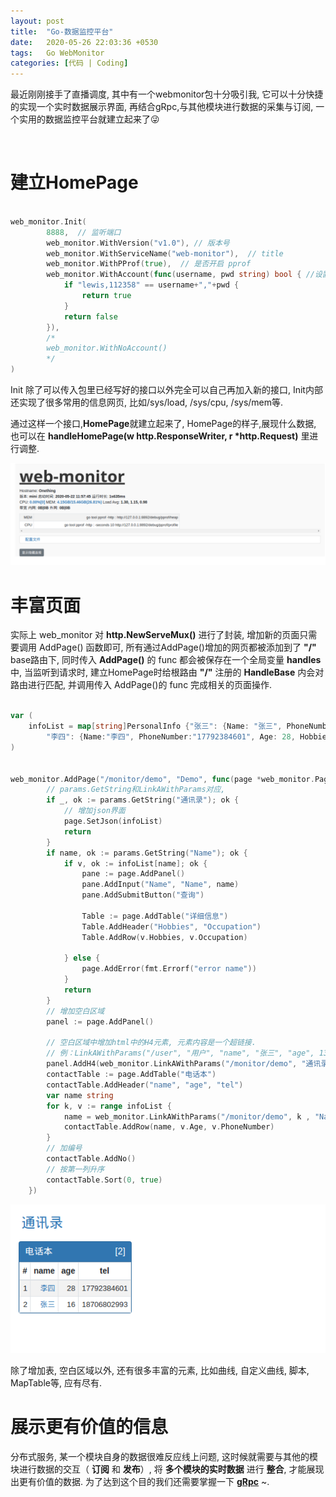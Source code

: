 ```yaml
---
layout: post
title:  "Go-数据监控平台"
date:   2020-05-26 22:03:36 +0530
tags:   Go WebMonitor
categories: [代码 | Coding]
---
```

最近刚刚接手了直播调度, 其中有一个webmonitor包十分吸引我, 它可以十分快捷的实现一个实时数据展示界面, 再结合gRpc,与其他模块进行数据的采集与订阅, 一个实用的数据监控平台就建立起来了:stuck_out_tongue_winking_eye:

&nbsp;
# 建立HomePage

```go

web_monitor.Init(
        8888,  // 监听端口
		web_monitor.WithVersion("v1.0"), // 版本号
 		web_monitor.WithServiceName("web-monitor"),  // title
        web_monitor.WithPProf(true),  // 是否开启 pprof
		web_monitor.WithAccount(func(username, pwd string) bool { //设置网页登录账号密码
			if "lewis,112358" == username+","+pwd {
				return true
			}
			return false
        }),
        /*
        web_monitor.WithNoAccount()
        */
)

```

Init 除了可以传入包里已经写好的接口以外完全可以自己再加入新的接口, Init内部还实现了很多常用的信息网页, 比如/sys/load, /sys/cpu, /sys/mem等.

通过这样一个接口,**HomePage**就建立起来了, HomePage的样子,展现什么数据, 也可以在 **handleHomePage(w http.ResponseWriter, r \*http.Request)** 里进行调整. 

![avatar](https://github.com/SonderEASE/lewis-blog.io/blob/master/pics/web-monitor-home-page.png?raw=true)

# 丰富页面

实际上 web_monitor 对 **http.NewServeMux()** 进行了封装, 增加新的页面只需要调用 AddPage() 函数即可, 所有通过AddPage()增加的网页都被添加到了 **"/"** base路由下, 同时传入 **AddPage()** 的 func 都会被保存在一个全局变量 **handles** 中,  当监听到请求时, 建立HomePage时给根路由 **"/"** 注册的 **HandleBase** 内会对路由进行匹配, 并调用传入 AddPage()的 func 完成相关的页面操作.


```go

var (
	infoList = map[string]PersonalInfo {"张三": {Name: "张三", PhoneNumber:"18706802993", Age: 16, Hobbies: "网游", Occupation: "公务员"},
		"李四": {Name:"李四", PhoneNumber:"17792384601", Age: 28, Hobbies: "篮球", Occupation: "码农"}}
)


web_monitor.AddPage("/monitor/demo", "Demo", func(page *web_monitor.Page, params *web_monitor.Params){
		// params.GetString和LinkAWithParams对应,
		if _, ok := params.GetString("通讯录"); ok {
			// 增加json界面
			page.SetJson(infoList)
			return
		}
		if name, ok := params.GetString("Name"); ok {
			if v, ok := infoList[name]; ok {
				pane := page.AddPanel()
				pane.AddInput("Name", "Name", name)
				pane.AddSubmitButton("查询")

				Table := page.AddTable("详细信息")
				Table.AddHeader("Hobbies", "Occupation")
				Table.AddRow(v.Hobbies, v.Occupation)

			} else {
				page.AddError(fmt.Errorf("error name"))
			}
			return
		}
		// 增加空白区域
		panel := page.AddPanel()

		// 空白区域中增加html中的H4元素, 元素内容是一个超链接.
		// 例：LinkAWithParams("/user", "用户", "name", "张三", "age", 13) => <a target="_blank" href="/user?name=张三&age=13">用户</a>
		panel.AddH4(web_monitor.LinkAWithParams("/monitor/demo", "通讯录", "通讯录", 1))
		contactTable := page.AddTable("电话本")
		contactTable.AddHeader("name", "age", "tel")
		var name string
		for k, v := range infoList {
			name = web_monitor.LinkAWithParams("/monitor/demo", k , "Name", k)
			contactTable.AddRow(name, v.Age, v.PhoneNumber)
		}
		// 加编号
		contactTable.AddNo()
		// 按第一列升序
		contactTable.Sort(0, true)
	})
```


![avatar](https://github.com/SonderEASE/lewis-blog.io/blob/master/pics/web-monitor-demo.png?raw=true)


除了增加表, 空白区域以外, 还有很多丰富的元素, 比如曲线, 自定义曲线, 脚本, MapTable等, 应有尽有.

# 展示更有价值的信息

分布式服务, 某一个模块自身的数据很难反应线上问题, 这时候就需要与其他的模块进行数据的交互（ **订阅** 和 **发布**）, 将 **多个模块的实时数据** 进行 **整合**, 才能展现出更有价值的数据. 为了达到这个目的我们还需要掌握一下 [**gRpc**]() ~. 
